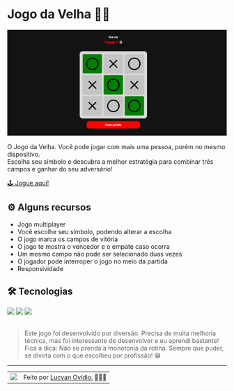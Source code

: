 # Jogo da Velha 👵🏾

<img src="./.github/preview.png" alt="Preview do projeto" />

O Jogo da Velha. Você pode jogar com mais uma pessoa, porém no mesmo dispositivo. <br>
Escolha seu símbolo e descubra a melhor estratégia para combinar três campos e ganhar do seu adversário!

[🕹 Jogue aqui!](https://lucyanovidio.github.io/tic-tac-toe/)

## ⚙ Alguns recursos

* Jogo multiplayer
* Você escolhe seu símbolo, podendo alterar a escolha
* O jogo marca os campos de vitória
* O jogo te mostra o vencedor e o empate caso ocorra
* Um mesmo campo não pode ser selecionado duas vezes
* O jogador pode interroper o jogo no meio da partida
* Responsividade

## 🛠 Tecnologias

<div>
  <img src="https://img.shields.io/badge/HTML5-E34F26?style=for-the-badge&logo=html5&logoColor=white" />
  <img src="https://img.shields.io/badge/CSS3-1572B6?style=for-the-badge&logo=css3&logoColor=white" />
  <img src="https://img.shields.io/badge/JavaScript-F7DF1E?style=for-the-badge&logo=javascript&logoColor=black" />
</div>

<br>

> Este jogo foi desenvolvido por diversão. Precisa de muita melhoria técnica, mas foi interessante de desenvolver e eu aprendi bastante! Fica a dica: Não se prenda a monotonia da rotina. Sempre que puder, se divirta com o que escolheu por profissão! 😁

---

<table>
  <tr>
    <td>
      <img src="https://github.com/lucyanovidio.png" width="100px" />
    </td>
    <td>
      Feito por <a href="https://github.com/lucyanovidio">Lucyan Ovídio.</a> 🙋🏿‍♂️
    </td>
  </tr>
</table>
